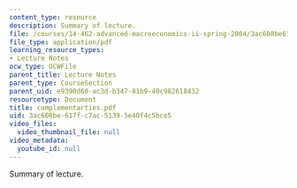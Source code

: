 ```yaml
---
content_type: resource
description: Summary of lecture.
file: /courses/14-462-advanced-macroeconomics-ii-spring-2004/3ac608be617fc7ac51395e40f4c5bce5_complementarties.pdf
file_type: application/pdf
learning_resource_types:
- Lecture Notes
ocw_type: OCWFile
parent_title: Lecture Notes
parent_type: CourseSection
parent_uid: e9390d60-ac3d-b347-81b9-40c982618432
resourcetype: Document
title: complementarties.pdf
uid: 3ac608be-617f-c7ac-5139-5e40f4c5bce5
video_files:
  video_thumbnail_file: null
video_metadata:
  youtube_id: null
---
```

Summary of lecture.

